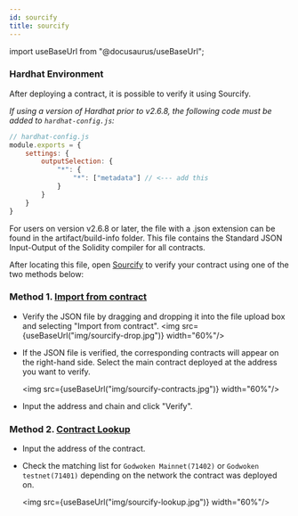 ```yaml
---
id: sourcify
title: sourcify
---
```

import useBaseUrl from "@docusaurus/useBaseUrl";


### Hardhat Environment
After deploying a contract, it is possible to verify it using Sourcify.

*If using a version of Hardhat prior to v2.6.8, the following code must be added to `hardhat-config.js`:*
```Javascript
// hardhat-config.js
module.exports = {
    settings: {
        outputSelection: {
            "*": {
                "*": ["metadata"] // <--- add this
            }
        }
    }
}
```

For users on version v2.6.8 or later, the file with a .json extension can be found in the artifact/build-info folder. This file contains the Standard JSON Input-Output of the Solidity compiler for all contracts.

After locating this file, open [Sourcify](https://sourcify.dev/#/) to verify your contract using one of the two methods below:

### Method 1. [Import from contract](https://sourcify.dev/#/verifier)
- Verify the JSON file by dragging and dropping it into the file upload box and selecting "Import from contract".
  <img src={useBaseUrl("img/sourcify-drop.jpg")}  width="60%"/>
- If the JSON file is verified, the corresponding contracts will appear on the right-hand side. Select the main contract deployed at the address you want to verify.
  
  <img src={useBaseUrl("img/sourcify-contracts.jpg")}  width="60%"/>
- Input the address and chain and click "Verify".

### Method 2. [Contract Lookup](https://sourcify.dev/#/lookup)
- Input the address of the contract.
- Check the matching list for `Godwoken Mainnet(71402)` or `Godwoken testnet(71401)` depending on the network the contract was deployed on.

  <img src={useBaseUrl("img/sourcify-lookup.jpg")}  width="60%"/>
